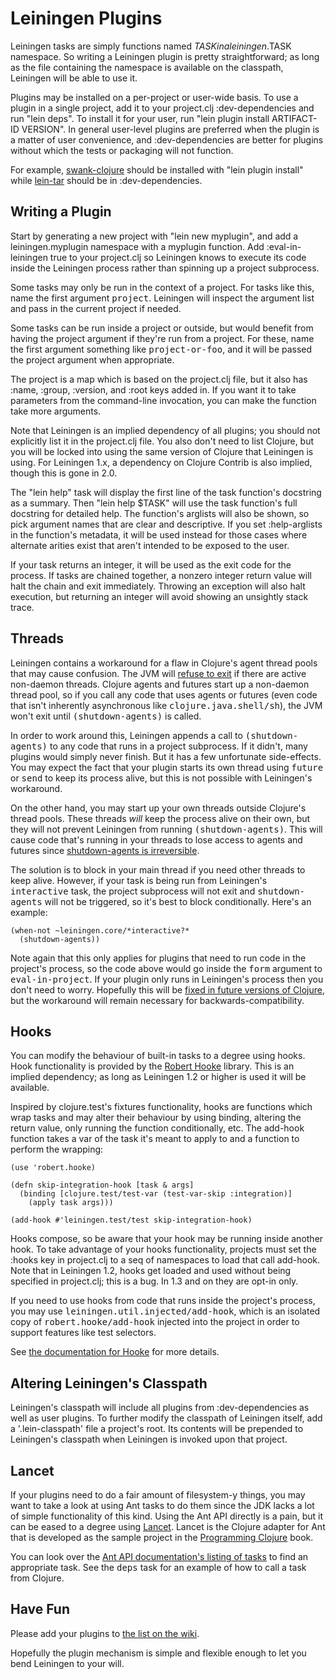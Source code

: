 # Leiningen Plugins

Leiningen tasks are simply functions named $TASK in a leiningen.$TASK
namespace. So writing a Leiningen plugin is pretty straightforward; as
long as the file containing the namespace is available on the
classpath, Leiningen will be able to use it.

Plugins may be installed on a per-project or user-wide basis. To use a
plugin in a single project, add it to your project.clj
:dev-dependencies and run "lein deps". To install it for your user,
run "lein plugin install ARTIFACT-ID VERSION". In general user-level
plugins are preferred when the plugin is a matter of user convenience,
and :dev-dependencies are better for plugins without which the tests
or packaging will not function.

For example,
[swank-clojure](https://github.com/technomancy/swank-clojure) should
be installed with "lein plugin install" while
[lein-tar](https://github.com/technomancy/lein-tar) should be in
:dev-dependencies.

## Writing a Plugin

Start by generating a new project with "lein new myplugin", and add a
leiningen.myplugin namespace with a myplugin function. Add
:eval-in-leiningen true to your project.clj so Leiningen knows to
execute its code inside the Leiningen process rather than spinning up
a project subprocess.

Some tasks may only be run in the context of a project. For tasks like
this, name the first argument <tt>project</tt>. Leiningen will inspect
the argument list and pass in the current project if needed.

Some tasks can be run inside a project or outside, but would benefit
from having the project argument if they're run from a project. For
these, name the first argument something like <tt>project-or-foo</tt>,
and it will be passed the project argument when appropriate.

The project is a map which is based on the project.clj file, but it
also has :name, :group, :version, and :root keys added in. If you want
it to take parameters from the command-line invocation, you can make
the function take more arguments.

Note that Leiningen is an implied dependency of all plugins; you
should not explicitly list it in the project.clj file. You also don't
need to list Clojure, but you will be locked into using the same
version of Clojure that Leiningen is using. For Leiningen 1.x, a
dependency on Clojure Contrib is also implied, though this is gone in
2.0.

The "lein help" task will display the first line of the task
function's docstring as a summary.  Then "lein help $TASK" will use
the task function's full docstring for detailed help. The function's
arglists will also be shown, so pick argument names that are clear and
descriptive. If you set :help-arglists in the function's metadata, it
will be used instead for those cases where alternate arities exist
that aren't intended to be exposed to the user.

If your task returns an integer, it will be used as the exit code for
the process. If tasks are chained together, a nonzero integer return
value will halt the chain and exit immediately. Throwing an exception
will also halt execution, but returning an integer will avoid showing
an unsightly stack trace.

## Threads

Leiningen contains a workaround for a flaw in Clojure's agent thread
pools that may cause confusion. The JVM will
[refuse to exit](http://tech.puredanger.com/2010/06/08/clojure-agent-thread-pools/)
if there are active non-daemon threads. Clojure agents and futures
start up a non-daemon thread pool, so if you call any code that uses
agents or futures (even code that isn't inherently asynchronous like
<tt>clojure.java.shell/sh</tt>), the JVM won't exit until
<tt>(shutdown-agents)</tt> is called.

In order to work around this, Leiningen appends a call to
<tt>(shutdown-agents)</tt> to any code that runs in a project
subprocess. If it didn't, many plugins would simply never finish. But
it has a few unfortunate side-effects. You may expect the fact that
your plugin starts its own thread using <tt>future</tt> or
<tt>send</tt> to keep its process alive, but this is not possible with
Leiningen's workaround.

On the other hand, you may start up your own threads outside Clojure's
thread pools. These threads <i>will</i> keep the process alive on
their own, but they will not prevent Leiningen from running
<tt>(shutdown-agents)</tt>. This will cause code that's running in
your threads to lose access to agents and futures since
[shutdown-agents is irreversible](http://p.hagelb.org/shutdown-agents.jpg).

The solution is to block in your main thread if you need other threads
to keep alive. However, if your task is being run from Leiningen's
<tt>interactive</tt> task, the project subprocess will not exit and
<tt>shutdown-agents</tt> will not be triggered, so it's best to block
conditionally. Here's an example:

    (when-not ~leiningen.core/*interactive?*
      (shutdown-agents))

Note again that this only applies for plugins that need to run code in
the project's process, so the code above would go inside the
<tt>form</tt> argument to <tt>eval-in-project</tt>. If your plugin
only runs in Leiningen's process then you don't need to
worry. Hopefully this will be
[fixed in future versions of Clojure](http://dev.clojure.org/jira/browse/CLJ-124),
but the workaround will remain necessary for backwards-compatibility.

## Hooks

You can modify the behaviour of built-in tasks to a degree using
hooks. Hook functionality is provided by the [Robert
Hooke](https://github.com/technomancy/robert-hooke) library. This is an
implied dependency; as long as Leiningen 1.2 or higher is used it will
be available.

Inspired by clojure.test's fixtures functionality, hooks are functions
which wrap tasks and may alter their behaviour by using binding,
altering the return value, only running the function conditionally,
etc. The add-hook function takes a var of the task it's meant to apply
to and a function to perform the wrapping:

    (use 'robert.hooke)

    (defn skip-integration-hook [task & args]
      (binding [clojure.test/test-var (test-var-skip :integration)]
        (apply task args)))

    (add-hook #'leiningen.test/test skip-integration-hook)

Hooks compose, so be aware that your hook may be running inside
another hook. To take advantage of your hooks functionality, projects
must set the :hooks key in project.clj to a seq of namespaces to load
that call add-hook. Note that in Leiningen 1.2, hooks get loaded and
used without being specified in project.clj; this is a bug. In 1.3 and
on they are opt-in only.

If you need to use hooks from code that runs inside the project's
process, you may use <tt>leiningen.util.injected/add-hook</tt>, which
is an isolated copy of <tt>robert.hooke/add-hook</tt> injected into
the project in order to support features like test selectors.

See [the documentation for
Hooke](https://github.com/technomancy/robert-hooke/blob/master/README.md)
for more details.

## Altering Leiningen's Classpath

Leiningen's classpath will include all plugins from :dev-dependencies
as well as user plugins. To further modify the classpath of Leiningen
itself, add a '.lein-classpath' file a project's root. Its contents
will be prepended to Leiningen's classpath when Leiningen is invoked
upon that project.

## Lancet

If your plugins need to do a fair amount of filesystem-y things, you
may want to take a look at using Ant tasks to do them since the JDK
lacks a lot of simple functionality of this kind. Using the Ant API
directly is a pain, but it can be eased to a degree using
[Lancet](https://github.com/stuarthalloway/lancet). Lancet is the
Clojure adapter for Ant that is developed as the sample project in the
[Programming
Clojure](http://www.pragprog.com/titles/shcloj/programming-clojure)
book.

You can look over the [Ant API documentation's listing of
tasks](http://www.jajakarta.org/ant/ant-1.6.1/docs/en/manual/api/org/apache/tools/ant/taskdefs/package-summary.html)
to find an appropriate task. See the <tt>deps</tt> task for an example
of how to call a task from Clojure.

## Have Fun

Please add your plugins to [the list on the
wiki](http://wiki.github.com/technomancy/leiningen/plugins).

Hopefully the plugin mechanism is simple and flexible enough to let
you bend Leiningen to your will.
